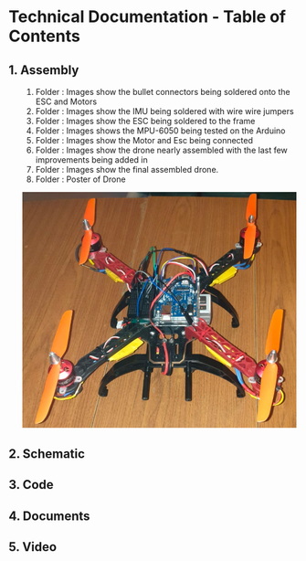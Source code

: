 # Technical Documentation - Table of Contents


## 1. Assembly

<ol>


1. Folder : Images show the bullet connectors being soldered onto the ESC and Motors
2. Folder : Images show the IMU being soldered with wire wire jumpers
3. Folder : Images show the ESC being soldered to the frame        
4. Folder : Images shows the MPU-6050 being tested on the Arduino 
5. Folder : Images show the Motor and Esc being connected 
6. Folder : Images show the drone nearly assembled with the last few improvements being added in 
7. Folder : Images show the final assembled drone.
8. Folder : Poster of Drone


![](Drone.png)

</ol>


## 2. Schematic

## 3. Code

## 4. Documents 

## 5. Video
<ol>






</ol>
